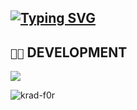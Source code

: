 ## [![Typing SVG](https://readme-typing-svg.demolab.com?font=Iosevka&size=30&duration=2000&pause=2000&color=41B883&vCenter=true&width=210&height=35&lines=hey%2C+it's+Kradd+)](https://git.io/typing-svg)



## `👨‍💻` DEVELOPMENT
[![](https://skillicons.dev/icons?i=c,cpp,python,bash,powershell,visualstudio,vscode,linux)](https://skillicons.dev)


<p align="left"> <img src="https://komarev.com/ghpvc/?username=krad-f0r&label=Profile%20views&color=0e75b6&style=flat" alt="krad-f0r" /> </p>
